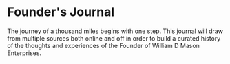 # Founder's Journal
The journey of a thousand miles begins with one step. This journal will draw from multiple sources both online and off in order to build a curated history of the thoughts and experiences of the Founder of William D Mason Enterprises.
